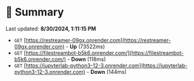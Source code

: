 # 📖 Summary
Last updated: **8/30/2024, 1:11:15 PM**

- `GET` [https://restreamer-09gx.onrender.com](https://restreamer-09gx.onrender.com) - **Up** (73522ms)
- `GET` [https://filestreambot-b5k6.onrender.com/](https://filestreambot-b5k6.onrender.com/) - **Down** (118ms)
- `GET` [https://jupyterlab-python3-12-3.onrender.com](https://jupyterlab-python3-12-3.onrender.com) - **Down** (144ms)

